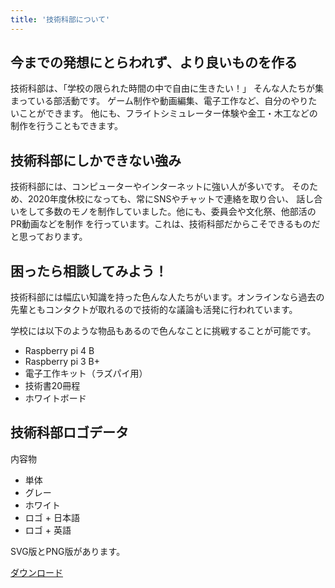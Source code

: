 ```yaml
---
title: '技術科部について'
---
```


## 今までの発想にとらわれず、より良いものを作る

技術科部は、「学校の限られた時間の中で自由に生きたい！」
そんな人たちが集まっている部活動です。
ゲーム制作や動画編集、電子工作など、自分のやりたいことができます。
他にも、フライトシミュレーター体験や金工・木工などの制作を行うこともできます。

## 技術科部にしかできない強み

技術科部には、コンピューターやインターネットに強い人が多いです。
そのため、2020年度休校になっても、常にSNSやチャットで連絡を取り合い、
話し合いをして多数のモノを制作していました。他にも、委員会や文化祭、他部活のPR動画などを制作
を行っています。これは、技術科部だからこそできるものだと思っております。

## 困ったら相談してみよう！

技術科部には幅広い知識を持った色んな人たちがいます。オンラインなら過去の先輩ともコンタクトが取れるので技術的な議論も活発に行われています。

学校には以下のような物品もあるので色んなことに挑戦することが可能です。

- Raspberry pi 4 B
- Raspberry pi 3 B+
- 電子工作キット（ラズパイ用）
- 技術書20冊程
- ホワイトボード

## 技術科部ロゴデータ

内容物
- 単体
- グレー
- ホワイト
- ロゴ + 日本語
- ロゴ + 英語

SVG版とPNG版があります。

[ダウンロード](https://dl.lccs.tech/tclb/TCLB-Logos.zip)